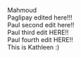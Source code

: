 Mahmoud<br />
Paglipay edited here!!!<br />
Paul second edit here!!<br />
Paul third edit HERE!!<br />
Paul fourth edit HERE!!<br />
This is Kathleen :) <br />
